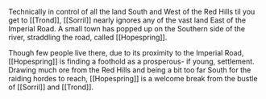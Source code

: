 Technically in control of all the land South and West of the Red Hills til you get to [[Trond]], [[Sorril]] nearly ignores any of the vast land East of the Imperial Road. A small town has popped up on the Southern side of the river, straddling the road, called [[Hopespring]].

Though few people live there, due to its proximity to the Imperial Road, [[Hopespring]] is finding a foothold as a prosperous- if young, settlement. Drawing much ore from the Red Hills and being a bit too far South for the raiding hordes to reach, [[Hopespring]] is a welcome break from the bustle of [[Sorril]] and [[Trond]].
